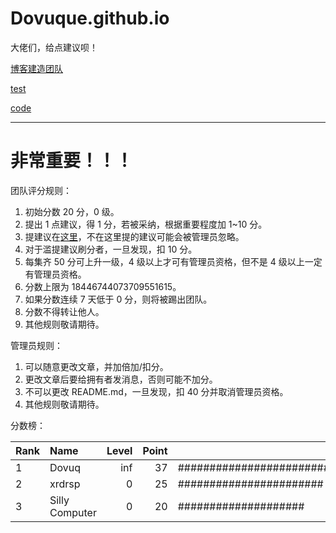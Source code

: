 # Dovuque.github.io

大佬们，给点建议呗！

[博客建造团队](https://www.github.com/dovuque/)

[test](https://dovuque.github.io/test/)

[code](https://dovuque.github.io/code/)

***

# 非常重要！！！

团队评分规则：

1. 初始分数 20 分，0 级。
2. 提出 1 点建议，得 1 分，若被采纳，根据重要程度加 1~10 分。
3. 提建议在[这里](https://www.github.com/dovuque/dovuque.github.io/issues)，不在这里提的建议可能会被管理员忽略。
4. 对于滥提建议刷分者，一旦发现，扣 10 分。
5. 每集齐 50 分可上升一级，4 级以上才可有管理员资格，但不是 4 级以上一定有管理员资格。
6. 分数上限为 18446744073709551615。
7. 如果分数连续 7 天低于 0 分，则将被踢出团队。
8. 分数不得转让他人。
9. 其他规则敬请期待。

管理员规则：

1. 可以随意更改文章，并加倍加/扣分。
2. 更改文章后要给拥有者发消息，否则可能不加分。
3. 不可以更改 README.md，一旦发现，扣 40 分并取消管理员资格。
4. 其他规则敬请期待。

分数榜：

|Rank|Name|Level|Point||
|:--|:--|--:|--:|:--|
|1|Dovuq|inf|37|#####################################|
|2|xrdrsp|0|25|#######################|
|3|Silly Computer|0|20|####################|
